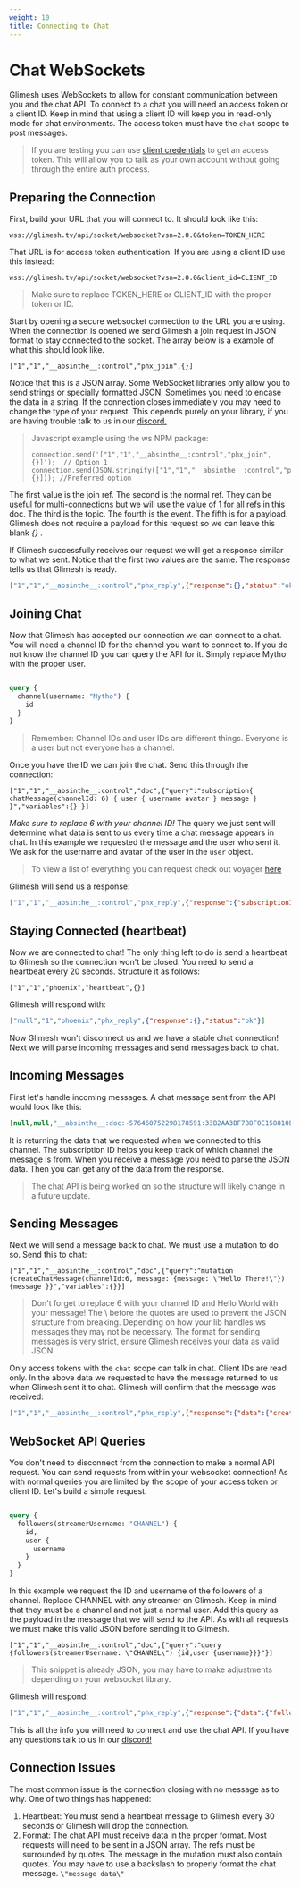 ```yaml
---
weight: 10
title: Connecting to Chat
---
```

# Chat WebSockets

Glimesh uses WebSockets to allow for constant communication between you and the chat API. To connect to a chat you will need an access token or a client ID. Keep in mind that using a client ID will keep you in read-only mode for chat environments. The access token must have the `chat` scope to post messages.

> If you are testing you can use [client credentials](/api-docs/docs/authentication/accesstoken/clientcredentials/) to get an access token. This will allow you to talk as your own account without going through the entire auth process.

## Preparing the Connection

First, build your URL that you will connect to.  It should look like this:

```URL
wss://glimesh.tv/api/socket/websocket?vsn=2.0.0&token=TOKEN_HERE
```

That URL is for access token authentication. If you are using a client ID use this instead:

```URL
wss://glimesh.tv/api/socket/websocket?vsn=2.0.0&client_id=CLIENT_ID
```


 >Make sure to replace TOKEN_HERE or CLIENT_ID with the proper token or ID.

Start by opening a secure websocket connection to the URL you are using. When the connection is opened we send Glimesh a join request in JSON format to stay connected to the socket.  The array below is a example of what this should look like.

````
["1","1","__absinthe__:control","phx_join",{}]
````
Notice that this is a JSON array. Some WebSocket libraries only allow you to send strings or specially formatted JSON. Sometimes you need to encase the data in a string. If the connection closes immediately you may need to change the type of your request.  This depends purely on your library, if you are having trouble talk to us in our [discord.](https://discord.gg/Glimesh)

> Javascript example using the ws NPM package:
>  ```JS
>  connection.send('["1","1","__absinthe__:control","phx_join",{}]');  // Option 1
>  connection.send(JSON.stringify(["1","1","__absinthe__:control","phx_join",{}])); //Preferred option
>  ```


The first value is the join ref. The second is the normal ref. They can be useful for multi-connections but we will use the value of 1 for all refs in this doc. The third is the topic. The fourth is the event.  The fifth is for a payload. Glimesh does not require a payload for this request so we can leave this blank *{}* .

If Glimesh successfully receives our request we will get a response similar to what we sent. Notice that the first two values are the same. The response tells us that Glimesh is ready.

````JSON
["1","1","__absinthe__:control","phx_reply",{"response":{},"status":"ok"}]
````


## Joining Chat

Now that Glimesh has accepted our connection we can connect to a chat. You will need a channel ID for the channel you want to connect to. If you do not know the channel ID you can query the API for it. Simply replace Mytho with the proper user.

```GraphQL

query {
  channel(username: "Mytho") {
    id
  }
}

```
> Remember: Channel IDs and user IDs are different things. Everyone is a user but not everyone has a channel.

 Once you have the ID we can join the chat. Send this through the connection:

```
["1","1","__absinthe__:control","doc",{"query":"subscription{ chatMessage(channelId: 6) { user { username avatar } message } }","variables":{} }]
```


*Make sure to replace 6 with your channel ID!* The query we just sent will determine what data is sent to us every time a chat message appears in chat. In this example we requested the message and the user who sent it. We ask for the username and avatar of the user in the `user` object.

> To view a list of everything you can request check out voyager [here](/api-docs/docs/api/voyager)

Glimesh will send us a response:

```JSON
["1","1","__absinthe__:control","phx_reply",{"response":{"subscriptionId":"__absinthe__:doc:-576460752303349214:33B2AA3BF7B8F0E158810EF0E0166F5E05840BE57444C92365C921943942A47D"},"status":"ok"}]
```

## Staying Connected (heartbeat)

Now we are connected to chat! The only thing left to do is send a heartbeat to Glimesh so the connection won't be closed. You need to send a heartbeat every 20 seconds. Structure it as follows:

```
["1","1","phoenix","heartbeat",{}]
```

Glimesh will respond with:
```JSON
["null","1","phoenix","phx_reply",{"response":{},"status":"ok"}]
```
Now Glimesh won't disconnect us  and we have a stable chat connection! Next we will parse incoming messages and send messages back to chat.


## Incoming Messages

First let's handle incoming messages. A chat message sent from the API would look like this:
```JSON
[null,null,"__absinthe__:doc:-576460752298178591:33B2AA3BF7B8F0E158810EF0E0166F5E05840BE57444C92365C921943942A47D","subscription:data",{"result":{"data":{"chatMessage":{"message":"hello world!","user":{"avatar":"/uploads/avatars/Mytho.png?v=63762672056","username":"Mytho"}}}},"subscriptionId":"__absinthe__:doc:-576460752298178591:33B2AA3BF7B8F0E158810EF0E0166F5E05840BE57444C92365C921943942A47D"}]
```
It is returning the data that we requested when we connected to this channel. The subscription ID helps you keep track of which channel the message is from. When you receive a message you need to parse the JSON data. Then you can get any of the data from the response.

> The chat API is being worked on so the structure will likely change in a future update.

## Sending Messages

Next we will send a message back to chat. We must use a mutation to do so.  Send this to chat:

```
["1","1","__absinthe__:control","doc",{"query":"mutation {createChatMessage(channelId:6, message: {message: \"Hello There!\"}) {message }}","variables":{}}]
```

>  Don't forget to replace 6 with your channel ID and Hello World with your message!  The \ before the quotes are used to prevent the JSON structure from breaking. Depending on how your lib handles ws messages they may not be necessary.
>  The format for sending messages is very strict, ensure Glimesh receives your data as valid JSON.

Only access tokens with the `chat` scope can talk in chat. Client IDs are read only. In the above data we requested to have the message returned to us when Glimesh sent it to chat. Glimesh will confirm that the message was received:

```JSON
["1","1","__absinthe__:control","phx_reply",{"response":{"data":{"createChatMessage":{"message":"Hello There!"}}},"status":"ok"}]
```

## WebSocket API Queries

You don't need to disconnect from the connection to make a normal API request. You can send requests from within your websocket connection! As with normal queries you are limited by the scope of your access token or client ID. Let's build a simple request.

```GraphQL

query {
  followers(streamerUsername: "CHANNEL") {
    id,
    user {
      username
    }
  }
}

```
In this example we request the ID and username of the followers of a channel. Replace CHANNEL with any streamer on Glimesh. Keep in mind that they must be a channel and not just a normal user.  Add this query as the payload in the message that we will send to the API. As with all requests we must make this valid JSON before sending it to Glimesh.

```
["1","1","__absinthe__:control","doc",{"query":"query {followers(streamerUsername: \"CHANNEL\") {id,user {username}}}"}]
```
> This snippet is already JSON, you may have to make adjustments depending on your websocket library.

Glimesh will respond:

```JSON
["1","1","__absinthe__:control","phx_reply",{"response":{"data":{"followers":[{"id":"613","user":{"username":"Mytho"}},{"id":"629","user":{"username":"TheCat"}},{"id":"752","user":{"username":"Kirby"}},{"id":"11992","user":{"username":"RainbowFist"}}]}},"status":"ok"}]
```

This is all the info you will need to connect and use the chat API.  If you have any questions talk to us in our [discord!](https://discord.gg/Glimesh)


## Connection Issues

The most common issue is the connection closing with no message as to why. One of two things has happened:

 1. Heartbeat: You must send a heartbeat message to Glimesh every 30 seconds or Glimesh will drop the connection.
 2. Format: The chat API must receive data in the proper format. Most requests will need to be sent in a JSON array. The refs must be surrounded by quotes. The message in the mutation must also contain quotes. You may have to use a backslash to properly format the chat message. `\"message data\"`